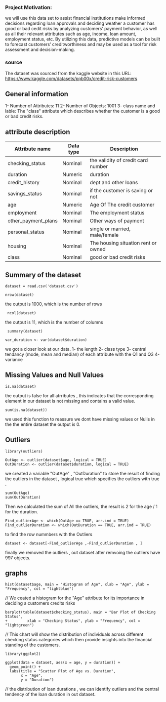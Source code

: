 ### Project Motivation:
we will use this data set to assist financial institutions make informed decisions regarding loan approvals and deciding weather a customer has good or bad cedit risks by analyzing customers’ payment behavior, as well as all their relevant attributes such as age, income, loan amount, employment status, etc. By utilizing this data, predictive models can be built to forecast customers’ creditworthiness and may be used as a tool for risk assessment and decision-making.

### source

The dataset was sourced from the kaggle website in this URL:
https://www.kaggle.com/datasets/ppb00x/credit-risk-customers 

## General information 

1- Number of Attributes: 11
2- Number of Objects: 1001
3- class name and lable:
The "class" attribute which describes whether the customer is a good or bad credit risks.

## attribute description

| Attribute name    | Data type |            Description             |
|-------------------|-----------|------------------------------------|
|checking_status    |Nominal    |the validity of credit card number  |
|duration           |Numeric    |duration                            |
|credit_history     |Nominal    |dept and other loans                |
|savings_status     |Nominal    |if the customer is saving or not    |
|age                |Numeric    |Age Of The credit customer          |
|employment         |Nominal    |The employment status               |
|other_payment_plans|Nominal |Other ways of payment                  |
|personal_status    |Nominal     |single or married, male/female     |
|housing            |Nominal     |The housing situation rent or owned| 
|class              |Nominal     |good or bad credit risks           |


## Summary of the dataset

```{r}
dataset = read.csv('dataset.csv')
```

```{r}
nrow(dataset) 
```
the output is 1000, which is the number of rows

```{r}
 ncol(dataset)
```
the output is 11, which is the number of columns

```{r}
 summary(dataset)
```
```{r}
var_duration <- var(dataset$duration)
```

we got a closer look at our data.
1- the length 
2- class type 
3- central tendancy (mode, mean and median) of each attribute with the Q1 and Q3
4- variance 

## Missing Values and Null Values

```{r}
is.na(dataset)
```
the output is false for all atrributes , this indicates that the corresponding element in our dataset is not missing and contains a valid value.

```{r}
sum(is.na(dataset))
```
we used this function to reassure we dont have missing values or Nulls in the the entire dataset the output is 0. 

## Outliers

```{r}
library(outliers)
```
```{r}
OutAge <- outlier(dataset$age, logical = TRUE)
OutDuration <- outlier(dataset$duration, logical = TRUE)
```
we created a variable "OutAge" , "OutDuration" to store the result of finding the outliers in the dataset , 
logical true which specifies the outliers with true .

```{r}
sum(OutAge)
sum(OutDuration)
```
Then we calculated the sum of All the outliers, the result is 2 for the age / 1 for the duration. 

```{r}
Find_outlierAge <- which(OutAge == TRUE, arr.ind = TRUE)
Find_outlierDuration <- which(OutDuration == TRUE, arr.ind = TRUE)
```
to find the row nummbers with the Outliers 

```{r}
dataset <- dataset[-Find_outlierAge ,-Find_outlierDuration , ]
```
finally we removed the outliers , out dataset after remvoing the outliers have 997 objects.

## graphs 

```{r}
hist(dataset$age, main = "Histogram of Age", xlab = "Age", ylab = "Frequency", col = "lightblue")
```
// We ceated a histogram for the "Age" attribute for its importance in deciding a customers credits risks 

```{r}
barplot(table(dataset$checking_status), main = "Bar Plot of Checking Status", 
+         xlab = "Checking Status", ylab = "Frequency", col = "lightgreen")
```
// This chart will show the distribution of individuals across different checking status categories which then provide insights into the financial standing of the customers. 

```{r}
library(ggplot2)
```
```{r}
ggplot(data = dataset, aes(x = age, y = duration)) +
  geom_point() +
  labs(title = "Scatter Plot of Age vs. Duration",
       x = "Age",
       y = "Duration")
```
// the distribution of loan durations , we can identify outliers and the central tendency of the loan duration in out dataset.
